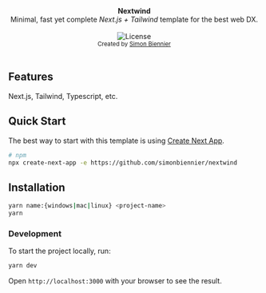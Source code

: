 <div align="center"><strong>Nextwind</strong></div>
<div align="center">Minimal, fast yet complete <em>Next.js + Tailwind</em> template for the best web DX.</div>

<br />

<div align="center">
  <img alt="License" src="https://img.shields.io/github/license/simonbiennier/nextwind?style=flat-square&color=00de80&labelColor=000000">
</div>

<div align="center">
  <sub>Created by <a href="https://simon.biennier.com">Simon Biennier</a>
</div>

<br />

## Features

Next.js, Tailwind, Typescript, etc.

## Quick Start

The best way to start with this template is using [Create Next App](https://nextjs.org/docs/api-reference/create-next-app).

```bash
# npm
npx create-next-app -e https://github.com/simonbiennier/nextwind
```

## Installation

```bash
yarn name:{windows|mac|linux} <project-name>
yarn
```

### Development

To start the project locally, run:

```bash
yarn dev
```

Open `http://localhost:3000` with your browser to see the result.